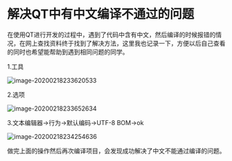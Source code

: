 # 解决QT中有中文编译不通过的问题

​	在使用QT进行开发的过程中，遇到了代码中含有中文，然后编译的时候报错的情况，在网上查找资料终于找到了解决方法，这里我也记录一下，方便以后自己查看的同时也希望能帮助到遇到相同问题的同学。

1.工具

![image-20200218233620533](C:\Users\86151\AppData\Roaming\Typora\typora-user-images\image-20200218233620533.png)

2.选项

![image-20200218233652634](C:\Users\86151\AppData\Roaming\Typora\typora-user-images\image-20200218233652634.png)

3.文本编辑器->行为->默认编码->UTF-8 BOM->ok

![image-20200218234254636](C:\Users\86151\AppData\Roaming\Typora\typora-user-images\image-20200218234254636.png)

做完上面的操作然后再次编译项目，会发现成功解决了中文不能通过编译的问题。